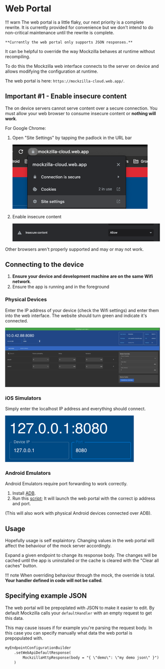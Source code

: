 # Web Portal

!!! warn
	The web portal is a little flaky, our next priority is a complete rewrite. 
	It is currently provided for convenience but we don't intend to do non-critical maintenance until 
	the rewrite is complete.

	**Currently the web portal only supports JSON responses.**

It can be helpful to override the way Mockzilla behaves at runtime without recompiling.

To do this the Mockzilla web interface connects to the server on device and allows modifying the configuration at runtime.

The web portal is here: `https://mockzilla-cloud.web.app/`.

## Important #1 - Enable insecure content

The on device servers cannot serve content over a secure connection. You must allow your web browser to consume insecure content or **nothing will work**.

For Google Chrome:

1. Open "Site Settings" by tapping the padlock in the URL bar

	![alt text](img/chrome-1.png "Chrome step 1")
2. Enable insecure content

	![alt text](img/chrome-2.png "Chrome step 2")
	
Other browsers aren't properly supported and may or may not work.

## Connecting to the device

1. **Ensure your device and development machine are on the same Wifi network**.
2. Ensure the app is running and in the foreground

### Physical Devices

Enter the IP address of your device (check the Wifi settings) and enter them into the web interface. The website should turn green and indicate it's connected.

![alt text](img/working-web-portal.png "Working web portal")

### iOS Simulators

Simply enter the localhost IP address and everything should connect.

![alt text](img/ios-sim-web-portal.png "iOS Simulator")

### Android Emulators

Android Emulators require port forwarding to work correctly.

1. Install [ADB](https://developer.android.com/studio/command-line/adb).
2. Run this [script](https://github.com/Apadmi-Engineering/Mockzilla/blob/develop/scripts/android-emulator-connect.sh); It will launch the web portal with the correct ip address and port.

(This will also work with physical Android devices connected over ADB).

## Usage

Hopefully usage is self explaintory. Changing values in the web portal will affect the behaviour of the mock server accordingly.

Expand a given endpoint to change its response body. The changes will be cached until the app is uninstalled or the cache is cleared with the "Clear all caches" button.

!!! note
	When overriding behaviour through the mock, the override is total. **Your handler defined in code will not be called**.

## Specifying example JSON

The web portal will be prepoplated with JSON to make it easier to edit. By default Mockzilla calls your `defaultHandler` with an empty request to get this data.

This may cause issues if for example you're parsing the request body. In this case you can specify manually what data the web portal is prepopulated with.

```
myEndpointConfigurationBuilder
	.setWebApiDefaultResponse(
		MockzillaHttpResponse(body = "{ \"demo\": \"my demo json\" }")
	)

```



